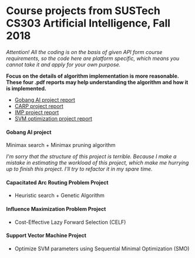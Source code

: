 # Course projects from SUSTech CS303 Artificial Intelligence, Fall 2018

*Attention! All the coding is on the basis of given API form course requirements, so the code here are platform specific, which means you cannot take it and apply for your own purpose.*

**Focus on the details of algorithm implementation is more reasonable. These four .pdf reports may help understanding the algorithm and how it is implemented.**

- [Gobang AI project report](https://github.com/zh-plus/AI-course-project/blob/master/Gobang.pdf)
- [CARP project report](https://github.com/zh-plus/AI-course-project/blob/master/CARP.pdf)
- [IMP project report](https://github.com/zh-plus/AI-course-project/blob/master/IMP.pdf)
- [SVM optimization project report](https://github.com/zh-plus/AI-course-project/blob/master/SVM.pdf)



#### Gobang AI project

Minimax search + Minimax pruning algorithm

*I'm sorry that the structure of this project is terrible. Because I make a mistake in estimating the workload of this project, which make me hurrying up to finish this project. I'll try to refactor it in my spare time.*





#### Capacitated Arc Routing Problem Project

- Heuristic search + Genetic Algorithm



#### Influence Maximization Problem Project

- Cost-Effective Lazy Forward Selection (CELF)



#### Support Vector Machine Project

- Optimize SVM parameters using Sequential Minimal Optimization (SMO)